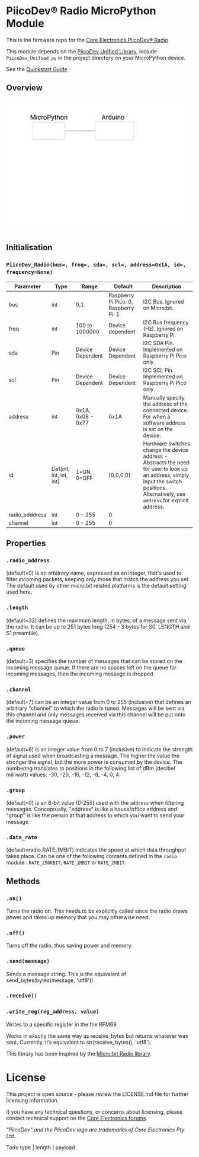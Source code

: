 # PiicoDev® Radio MicroPython Module

This is the firmware repo for the [Core Electronics PiicoDev® Radio](https://core-electronics.com.au/catalog/product/view/sku/CE08757)

This module depends on the [PiicoDev Unified Library](https://github.com/CoreElectronics/CE-PiicoDev-Unified), include `PiicoDev_Unified.py` in the project directory on your MicroPython device.

See the [Quickstart Guide](https://piico.dev/p27)

<!-- TODO verify the tested-devices list
This module has been tested on:
 - Micro:bit v2
 - Raspberry Pi Pico
 - Raspberry Pi SBC
-->

## Overview

![Overview](overview.svg "Overview")

## Initialisation

### `PiicoDev_Radio(bus=, freq=, sda=, scl=, address=0x1A, id=, frequency=None)`

| Parameter      | Type                     | Range             | Default                               | Description
| -------------- | ------------------------ | ----------------- | ------------------------------------- | -----------
| bus            | int                      | 0,1               | Raspberry Pi Pico: 0, Raspberry Pi: 1 | I2C Bus. Ignored on Micro:bit.
| freq           | int                      | 100 to 1000000    | Device dependent                      | I2C Bus frequency (Hz). Ignored on Raspberry Pi.
| sda            | Pin                      | Device Dependent  | Device Dependent                      | I2C SDA Pin. Implemented on Raspberry Pi Pico only.
| scl            | Pin                      | Device Dependent  | Device Dependent                      | I2C SCL Pin. Implemented on Raspberry Pi Pico only.
| address        | int                      | 0x1A, 0x08 - 0x77 | 0x1A                                  | Manually specify the address of the connected device. For when a software address is set on the device.
| id             | List[int, int, int, int] | 1=ON, 0=OFF       | [0,0,0,0]                             | Hardware switches change the device address - Abstracts the need for user to look up an address, simply input the switch positions. Alternatively, use `address` for explicit address.
| radio_adddress | int                      | 0 - 255           | 0                                     |
| channel        | int                      | 0 - 255           | 0                                     |


## Properties

### `.radio_address`

(default=0) is an arbitrary name, expressed as an integer, that's used to filter incoming packets, keeping only those that match the address you set. The default used by other micro:bit related platforms is the default setting used here.

### `.length`

(default=32) defines the maximum length, in bytes, of a message sent via the radio. It can be up to 251 bytes long (254 - 3 bytes for S0, LENGTH and S1 preamble).

### `.queue`

(default=3) specifies the number of messages that can be stored on the incoming message queue. If there are no spaces left on the queue for incoming messages, then the incoming message is dropped.

### `.channel`

(default=7) can be an integer value from 0 to 255 (inclusive) that defines an arbitrary "channel" to which the radio is tuned. Messages will be sent via this channel and only messages received via this channel will be put onto the incoming message queue.

### `.power`

(default=6) is an integer value from 0 to 7 (inclusive) to indicate the strength of signal used when broadcasting a message. The higher the value the stronger the signal, but the more power is consumed by the device. The numbering translates to positions in the following list of dBm (decibel milliwatt) values: -30, -20, -16, -12, -8, -4, 0, 4.

### `.group`

(default=0) is an 8-bit value (0-255) used with the `address` when filtering messages. Conceptually, "address" is like a house/office address and "group" is like the person at that address to which you want to send your message.

### `.data_rate`

(default=radio.RATE_1MBIT) indicates the speed at which data throughput takes place. Can be one of the following contants defined in the ``radio`` module : `RATE_250KBIT`, `RATE_1MBIT` or `RATE_2MBIT`.

## Methods

### `.on()`

Turns the radio on. This needs to be explicitly called since the radio draws power and takes up memory that you may otherwise need.

### `.off()`

Turns off the radio, thus saving power and memory.

### `.send(message)`

Sends a message string. This is the equivalent of send_bytes(bytes(message, 'utf8'))

### `.receive()`

### `.write_reg(reg_address, value)`
Writes to a specific register in the the RFM69 

Works in exactly the same way as receive_bytes but returns whatever was sent.
Currently, it’s equivalent to str(receive_bytes(), 'utf8').

This library has been inspired by the [Micro:bit Radio library](https://microbit-micropython.readthedocs.io/en/v1.0.1/radio.html).

# License
This project is open source - please review the LICENSE.md file for further licensing information.

If you have any technical questions, or concerns about licensing, please contact technical support on the [Core Electronics forums](https://forum.core-electronics.com.au/).

*\"PiicoDev\" and the PiicoDev logo are trademarks of Core Electronics Pty Ltd.*


Todo
type | length | payload